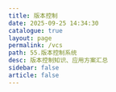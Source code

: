 ```yaml
---
title: 版本控制
date: 2025-09-25 14:34:30
catalogue: true
layout: page
permalink: /vcs
path: 55.版本控制系统
desc: 版本控制知识、应用方案汇总
sidebar: false
article: false
---
```

